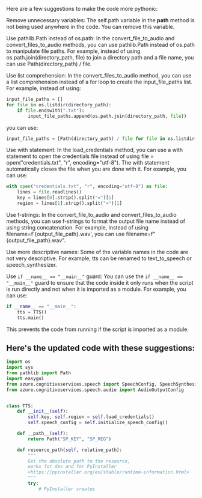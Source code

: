 Here are a few suggestions to make the code more pythonic:

Remove unnecessary variables: The self.path variable in the __path__ method is not being used anywhere in the code. You can remove this variable.

Use pathlib.Path instead of os.path: In the convert_file_to_audio and convert_files_to_audio methods, you can use pathlib.Path instead of os.path to manipulate file paths. For example, instead of using os.path.join(directory_path, file) to join a directory path and a file name, you can use Path(directory_path) / file.

Use list comprehension: In the convert_files_to_audio method, you can use a list comprehension instead of a for loop to create the input_file_paths list. For example, instead of using:

```py
input_file_paths = []
for file in os.listdir(directory_path):
    if file.endswith(".txt"):
        input_file_paths.append(os.path.join(directory_path, file))
```

you can use:

```py
input_file_paths = [Path(directory_path) / file for file in os.listdir(directory_path) if file.endswith(".txt")]
```

Use with statement: In the load_credentials method, you can use a with statement to open the credentials file instead of using file = open("credentials.txt", "r", encoding="utf-8"). The with statement automatically closes the file when you are done with it. For example, you can use:


```py
with open("credentials.txt", "r", encoding="utf-8") as file:
    lines = file.readlines()
    key = lines[0].strip().split("=")[1]
    region = lines[1].strip().split("=")[1]
```


Use f-strings: In the convert_file_to_audio and convert_files_to_audio methods, you can use f-strings to format the output file name instead of using string concatenation. For example, instead of using filename=f'{output_file_path}.wav', you can use filename=f"{output_file_path}.wav".

Use more descriptive names: Some of the variable names in the code are not very descriptive. For example, tts can be renamed to text_to_speech or speech_synthesizer.

Use `if __name__ == "__main__"` guard: You can use the `if __name__ == "__main__"` guard to ensure that the code inside it only runs when the script is run directly and not when it is imported as a module. For example, you can use:

   ```py
   if __name__ == "__main__":
       tts = TTS()
       tts.main()
   ```

This prevents the code from running if the script is imported as a module.

## Here's the updated code with these suggestions:

```py
import os
import sys
from pathlib import Path
import easygui
from azure.cognitiveservices.speech import SpeechConfig, SpeechSynthesizer
from azure.cognitiveservices.speech.audio import AudioOutputConfig


class TTS:
    def __init__(self):
        self.key, self.region = self.load_credentials()
        self.speech_config = self.initialize_speech_config()

    def __path__(self):
        return Path("SP_KEY", "SP_REG")

    def resource_path(self, relative_path):
        """
        Get the absolute path to the resource,
        works for dev and for PyInstaller
        <https://pyinstaller.org/en/stable/runtime-information.html>
        """
        try:
            # PyInstaller creates
```
